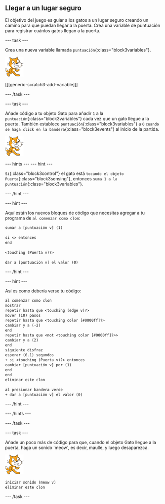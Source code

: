 ## Llegar a un lugar seguro

El objetivo del juego es guiar a los gatos a un lugar seguro creando un camino para que puedan llegar a la puerta. Crea una variable de puntuación para registrar cuántos gatos llegan a la puerta.

--- task ---

Crea una nueva variable llamada `puntuación`{:class="block3variables"}.

![Objeto Gato](images/cat-sprite.png)

[[[generic-scratch3-add-variable]]]

--- /task ---

--- task ---

Añade código a tu objeto Gato para añadir `1` a la `puntuación`{:class="block3variables"} cada vez que un gato llegue a la puerta. También establece `puntuación`{:class="block3variables"} a `0` `cuando se haga click en la bandera`{:class="block3events"} al inicio de la partida.

![Objeto Gato](images/cat-sprite.png)

--- hints ---
 --- hint ---

`Si`{:class="block3control"} el gato está `tocando el objeto Puerta`{:class="block3sensing"}, entonces `suma 1 a la puntuación`{:class="block3variables"}.

--- /hint ---

--- hint ---

Aquí están los nuevos bloques de código que necesitas agregar a tu programa de `al comenzar como clon`:

```blocks3
sumar a [puntuación v] (1)

si <> entonces
end

<touching (Puerta v)?>

dar a [puntuación v] el valor (0)
```

--- /hint ---

--- hint ---

Así es como debería verse tu código:

```blocks3
al comenzar como clon
mostrar
repetir hasta que <touching (edge v)?> 
mover (10) pasos
repetir hasta que <touching color [#0000ff]?> 
cambiar y a (-2)
end
repetir hasta que <not <touching color [#0000ff]?>> 
cambiar y a (2)
end
siguiente disfraz
esperar (0.1) segundos
+ si <touching (Puerta v)?> entonces 
cambiar [puntuación v] por (1)
end
end
eliminar este clon

al presionar bandera verde
+ dar a [puntuación v] el valor (0)
```

--- /hint ---

--- /hints ---

--- /task ---

--- task ---

Añade un poco más de código para que, cuando el objeto Gato llegue a la puerta, haga un sonido 'meow', es decir, maulle, y luego desaparezca.

![Objeto Gato](images/cat-sprite.png)

```blocks3
iniciar sonido (meow v)
eliminar este clon
```

--- /task ---